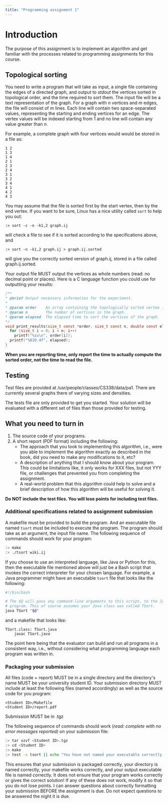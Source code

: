 ```yaml
---
title: "Programming assignment 1"
---
```


# Introduction

The purpose of this assignment is to implement an algorithm and get familiar
with the processes related to programming assignments for this course.

## Topological sorting

You need to write a program that will take as input, a single file containing
the edges of a directed graph, and output to *stdout* the vertices sorted in
topological order, and the time required to sort them. The input file will be a
text representation of the graph. For a graph with *n* vertices and *m* edges,
the file will consist of *m* lines. Each line will contain two space-separated
values, representing the starting and ending vertices for an edge. The vertex
values will be indexed starting from 1 and no line will contain any value
greater than *n*.

For example, a complete graph with four vertices would would be stored in a file
as:

```
1 2
1 3
1 4
2 1
2 3
2 4
3 1
3 2
3 4
4 1
4 2
4 3
```

You may assume that the file is sorted first by the start vertex, then by the
end vertex. If you want to be sure, Linux has a nice utility called `sort` to
help you out:

```
:> sort -c -n -k1,2 graph.ij
```

will check a file to see if it is sorted according to the specifications above,
and

```
:> sort -n -k1,2 graph.ij > graph.ij.sorted
```

will give you the correctly sorted version of graph.ij, stored in a file called
graph.ij.sorted.

Your output file MUST output the vertices as whole numbers (read: no decimal
point or places). Here is a C language function you could use for outputting
your results:

```c
/**
* @brief Output necessary information for the experiment.
*
* @param order    An array containing the topologically sorted vertex ids.
* @param n        The number of vertices in the graph.
* @param elapsed  The elapsed time to sort the vertices of the graph.
*/
void print_results(size_t const *order, size_t const n, double const elapsed) {
  for (size_t i = 0; i < n; i++)
    printf("%zu\n", order[i]);
  printf("%010.4f", elapsed);
}
```

**When you are reporting time, only report the time to actually compute the
sorted order, not the time to read the file.**

## Testing

Test files are provided at /usr/people/classes/CS338/data/pa1. There are
currently several graphs there of varying sizes and densities.

The tests file are only provided to get you started. Your solution will be
evaluated with a different set of files than those provided for testing.

## What you need to turn in

1. The source code of your programs.
1. A short report (PDF format) including the following:
   * The approach that you took to implementing this algorithm, i.e., were you
     able to implement the algorithm exactly as described in the book, did you
     need to make any modifications to it, etc?
   * A description of anything that I should know about your program. This could
     be limitations like, it only works for XXX files, but not YYY file, or
     challenges that prevented you from completing the assignment.
   * A real-world problem that this algorithm could help to solve and a brief
     description of how this algorithm will be useful for solving it.

**Do NOT include the test files. You will lose points for including test
files.**

### Additional specifications related to assignment submission

A makefile must be provided to build the program. And an executable file named
`tsort` must be included to execute the program. The program should take as an
argument, the input file name. The following sequence of commands should work
for your program:

```sh
:> make
:> ./tsort wiki.ij
```

If you choose to use an interpreted language, like Java or Python for this, then
the executable file mentioned above will just be a Bash script that invokes the
correct interpreter for your chosen language. For example, a Java programmer
might have an executable `tsort` file that looks like the following:

```bash
#!/bin/bash

# The $@ will pass any command-line arguments to this script, to the Java
# program. This of course assumes your Java class was called TSort.
java TSort "$@"
```

and a makefile that looks like:

```
TSort.class: TSort.java
	javac TSort.java
```

The point here being that the evaluator can build and run all programs in a
consistent way, i.e., without considering what programming language each program
was written in.

### Packaging your submission

All files (code + report) MUST be in a single directory and the directory's name
MUST be your university student ID. Your submission directory MUST include at
least the following files (named accordingly) as well as the source code for you
program:

```
<Student ID>/Makefile
<Student ID>/report.pdf
```

Submission MUST be in .tgz

The following sequence of commands should work (*read: complete with no error
messages reported)* on your submission file:

```sh
:> tar xzvf <Student ID>.tgz
:> cd <Student ID>
:> make
:> test -x tsort || echo "You have not named your executable correctly or it is not executable"
```

This ensures that your submission is packaged correctly, your directory is named
correctly, your makefile works correctly, and your output executable file is
named correctly. It does not ensure that your program works correctly or gives
the correct solution! If any of these does not work, modify it so that you do
not lose points. I can answer questions about correctly formatting your
submission BEFORE the assignment is due. Do not expect questions to be answered
the night it is due.
